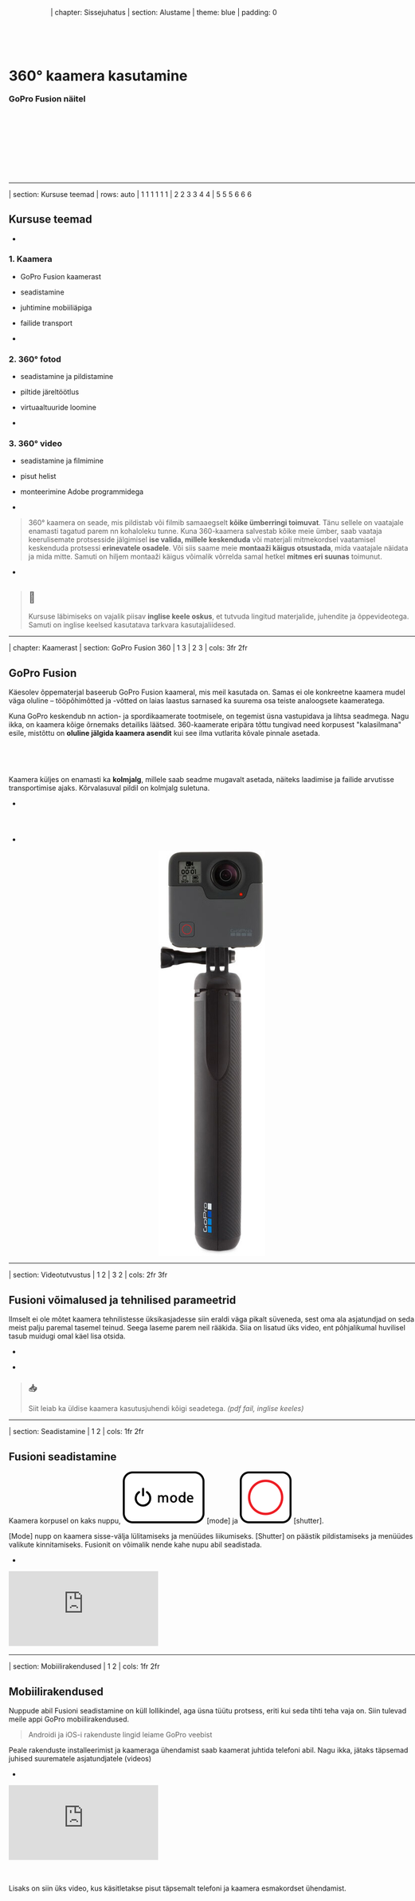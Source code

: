 | chapter: Sissejuhatus
| section: Alustame
| theme: blue
| padding: 0

<panorama src="./img/pano.jpg" rotation="0 60 0" tint="hsl(30, 80%, 50%)"  />


<div style="position:absolute; top:0; left:0; width:100vw; height:100vh; pointer-events:none; display:flex; justify-content:flex-start; flex-direction:column; padding:15vmin">
    <h1>360° kaamera kasutamine</h1>
    <h3 style="margin-top:0">GoPro Fusion näitel</h3>
</div>

<f-next-button style="position:fixed; left:15vmin; bottom:15vmin;" title="Alustame" />

---












| section: Kursuse teemad
| rows: auto
| 1 1 1 1 1 1
| 2 2 3 3 4 4
| 5 5 5 6 6 6

## Kursuse teemad

-

### 1. Kaamera

- GoPro Fusion kaamerast
- seadistamine
- juhtimine mobiiliäpiga
- failide transport

-

### 2. 360° fotod

- seadistamine ja pildistamine
- piltide järeltöötlus
- virtuaaltuuride loomine

-

### 3. 360° video

- seadistamine ja filmimine
- pisut helist
- monteerimine Adobe programmidega

-

<blockquote>
    
360° kaamera on seade, mis pildistab või filmib samaaegselt **kõike ümberringi toimuvat**. Tänu sellele on vaatajale enamasti tagatud parem nn kohaloleku tunne. Kuna 360-kaamera salvestab kõike meie ümber, saab vaataja keerulisemate protsesside jälgimisel **ise valida, millele keskenduda** või materjali mitmekordsel vaatamisel keskenduda protsessi **erinevatele osadele**. Või siis saame meie **montaaži käigus otsustada**, mida vaatajale näidata ja mida mitte. Samuti on hiljem montaaži käigus võimalik võrrelda samal hetkel **mitmes eri suunas** toimunut.

</blockquote>

-

<blockquote>

## 💬

Kursuse läbimiseks on vajalik piisav **inglise keele oskus**, et tutvuda lingitud materjalide, juhendite ja õppevideotega. Samuti on inglise keelsed kasutatava tarkvara kasutajaliidesed.

</blockquote>


---









| chapter: Kaamerast
| section: GoPro Fusion 360
| 1 3
| 2 3
| cols: 3fr 2fr

## GoPro Fusion

Käesolev õppematerjal baseerub GoPro Fusion kaameral, mis meil kasutada on. Samas ei ole konkreetne kaamera mudel väga oluline &ndash; tööpõhimõtted ja -võtted on laias laastus sarnased ka suurema osa teiste analoogsete kaameratega. 

Kuna GoPro keskendub nn action- ja spordikaamerate tootmisele, on tegemist üsna vastupidava ja lihtsa seadmega. Nagu ikka, on kaamera kõige õrnemaks detailiks läätsed. 360-kaamerate eripära tõttu tungivad need korpusest "kalasilmana" esile, mistõttu on **oluline jälgida kaamera asendit** kui see ilma vutlarita kõvale pinnale asetada.

&nbsp;

<f-image src="./img/gopro-maintenance.png" style="--image-size:contain" />

&nbsp;

Kaamera küljes on enamasti ka **kolmjalg**, millele saab seadme mugavalt asetada, näiteks laadimise ja failide arvutisse transportimise ajaks. Kõrvalasuval pildil on kolmjalg suletuna. 

-

#### &nbsp;



-

<figure style="display:flex; flex-direction:column; justify-content:center; align-items:center; margin:0; position:sticky; top:35vh;">
  <img src="./img/gopro-fusion.jpg" style="max-width:260px;" />
</figure>

---


| section: Videotutvustus
| 1 2
| 3 2
| cols: 2fr 3fr

## Fusioni võima&shy;lused ja tehni&shy;lised para&shy;meetrid

Ilmselt ei ole mõtet kaamera tehnilistesse üksikasjadesse siin eraldi väga pikalt süveneda, sest oma ala asjatundjad on seda meist palju paremal tasemel teinud. Seega laseme parem neil rääkida. Siia on lisatud üks video, ent põhjalikumal huvilisel tasub muidugi omal käel lisa otsida.

-

<f-video src="https://www.youtube.com/watch?v=xqMfYKNyVNo" />

-


<blockquote>

### 📥

Siit leiab ka üldise <f-link to="https://gopro.com/content/dam/help/fusion/manuals/Fusion_UM_ENG_REVC.pdf">kaamera kasutusjuhendi</f-link> kõigi seadetega. *(pdf fail, inglise keeles)*

</blockquote>


---











| section: Seadistamine
| 1 2
| cols: 1fr 2fr

## Fusioni seadis&shy;tamine

Kaamera korpusel on kaks nuppu, <img src="./img/gopro-button__mode.svg" class="gopro-icon" /> [mode] ja <img src="./img/gopro-button__shutter.svg" class="gopro-icon" /> [shutter]. 

[Mode] nupp on kaamera sisse-välja lülitamiseks ja menüüdes liikumiseks. [Shutter] on päästik pildistamiseks ja menüüdes valikute kinnitamiseks. Fusionit on võimalik nende kahe nupu abil seadistada. 


-

<div class="video-responsive">
    <iframe src="https://www.youtube.com/embed/rctiaH1N8nc?start=262" frameborder="0" allow="accelerometer; autoplay; encrypted-media; gyroscope; picture-in-picture" allowfullscreen ></iframe>
</div>

<!-- <f-video src="https://www.youtube.com/watch?v=rctiaH1N8nc?t=262" /> -->
<!-- <f-video src="https://www.youtube.com/watch?v=yYM_0tYLuGs" /> -->



---







| section: Mobiilirakendused
| 1 2
| cols: 1fr 2fr

## Mobiili&shy;rakendused

Nuppude abil Fusioni seadistamine on küll lollikindel, aga üsna tüütu protsess, eriti kui seda tihti teha vaja on. Siin tulevad meile appi GoPro mobiilirakendused. 

<blockquote>

Androidi ja iOS-i rakenduste lingid leiame  <f-link to="https://gopro.com/en/ee/shop/softwareandapp">GoPro veebist</f-link>

</blockquote>

Peale rakenduste installeerimist ja kaameraga ühendamist saab kaamerat juhtida telefoni abil. Nagu ikka, jätaks täpsemad juhised suurematele asjatundjatele (videos)

-

<div class="video-responsive">
    <iframe src="https://www.youtube.com/embed/rctiaH1N8nc" frameborder="0" allow="accelerometer; autoplay; encrypted-media; gyroscope; picture-in-picture" allowfullscreen ></iframe>
</div>

&nbsp;

Lisaks on <f-link to="https://youtu.be/DBqPUuQQb1Y?t=655">siin üks video</f-link>, kus käsitletakse pisut täpsemalt telefoni ja kaamera esmakordset ühendamist.
